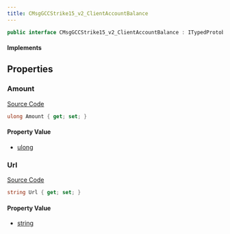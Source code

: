 ```yaml
---
title: CMsgGCCStrike15_v2_ClientAccountBalance
---
```


```csharp
public interface CMsgGCCStrike15_v2_ClientAccountBalance : ITypedProtobuf<CMsgGCCStrike15_v2_ClientAccountBalance>, INativeHandle
```

#### Implements

## Properties

### Amount

[Source Code](https://github.com/swiftly-solution/swiftlys2/blob/beta/managed/src/SwiftlyS2.Generated/Protobufs/Interfaces/CMsgGCCStrike15_v2_ClientAccountBalance.cs#L13)

```csharp
ulong Amount { get; set; }
```

#### Property Value

- [ulong](https://learn.microsoft.com/dotnet/api/system.uint64)

### Url

[Source Code](https://github.com/swiftly-solution/swiftlys2/blob/beta/managed/src/SwiftlyS2.Generated/Protobufs/Interfaces/CMsgGCCStrike15_v2_ClientAccountBalance.cs#L16)

```csharp
string Url { get; set; }
```

#### Property Value

- [string](https://learn.microsoft.com/dotnet/api/system.string)

